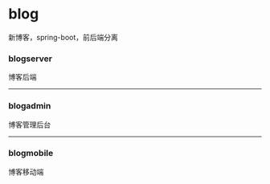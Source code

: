 # blog
新博客，spring-boot，前后端分离



### blogserver
博客后端

***

### blogadmin
博客管理后台

***

### blogmobile
博客移动端
